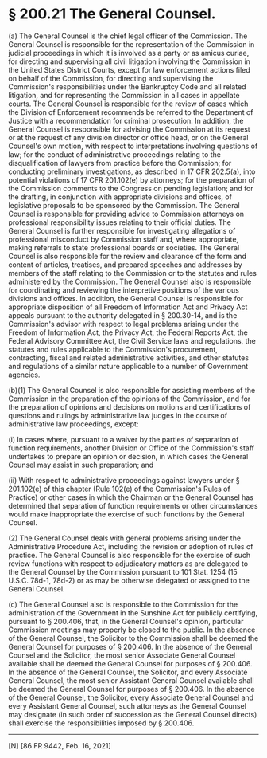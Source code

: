 # § 200.21   The General Counsel.

(a) The General Counsel is the chief legal officer of the Commission. The General Counsel is responsible for the representation of the Commission in judicial proceedings in which it is involved as a party or as amicus curiae, for directing and supervising all civil litigation involving the Commission in the United States District Courts, except for law enforcement actions filed on behalf of the Commission, for directing and supervising the Commission's responsibilities under the Bankruptcy Code and all related litigation, and for representing the Commission in all cases in appellate courts. The General Counsel is responsible for the review of cases which the Division of Enforcement recommends be referred to the Department of Justice with a recommendation for criminal prosecution. In addition, the General Counsel is responsible for advising the Commission at its request or at the request of any division director or office head, or on the General Counsel's own motion, with respect to interpretations involving questions of law; for the conduct of administrative proceedings relating to the disqualification of lawyers from practice before the Commission; for conducting preliminary investigations, as described in 17 CFR 202.5(a), into potential violations of 17 CFR 201.102(e) by attorneys; for the preparation of the Commission comments to the Congress on pending legislation; and for the drafting, in conjunction with appropriate divisions and offices, of legislative proposals to be sponsored by the Commission. The General Counsel is responsible for providing advice to Commission attorneys on professional responsibility issues relating to their official duties. The General Counsel is further responsible for investigating allegations of professional misconduct by Commission staff and, where appropriate, making referrals to state professional boards or societies. The General Counsel is also responsible for the review and clearance of the form and content of articles, treatises, and prepared speeches and addresses by members of the staff relating to the Commission or to the statutes and rules administered by the Commission. The General Counsel also is responsible for coordinating and reviewing the interpretive positions of the various divisions and offices. In addition, the General Counsel is responsible for appropriate disposition of all Freedom of Information Act and Privacy Act appeals pursuant to the authority delegated in § 200.30-14, and is the Commission's advisor with respect to legal problems arising under the Freedom of Information Act, the Privacy Act, the Federal Reports Act, the Federal Advisory Committee Act, the Civil Service laws and regulations, the statutes and rules applicable to the Commission's procurement, contracting, fiscal and related administrative activities, and other statutes and regulations of a similar nature applicable to a number of Government agencies.


(b)(1) The General Counsel is also responsible for assisting members of the Commission in the preparation of the opinions of the Commission, and for the preparation of opinions and decisions on motions and certifications of questions and rulings by administrative law judges in the course of administrative law proceedings, except:


(i) In cases where, pursuant to a waiver by the parties of separation of function requirements, another Division or Office of the Commission's staff undertakes to prepare an opinion or decision, in which cases the General Counsel may assist in such preparation; and


(ii) With respect to administrative proceedings against lawyers under § 201.102(e) of this chapter (Rule 102(e) of the Commission's Rules of Practice) or other cases in which the Chairman or the General Counsel has determined that separation of function requirements or other circumstances would make inappropriate the exercise of such functions by the General Counsel.


(2) The General Counsel deals with general problems arising under the Administrative Procedure Act, including the revision or adoption of rules of practice. The General Counsel is also responsible for the exercise of such review functions with respect to adjudicatory matters as are delegated to the General Counsel by the Commission pursuant to 101 Stat. 1254 (15 U.S.C. 78d-1, 78d-2) or as may be otherwise delegated or assigned to the General Counsel.


(c) The General Counsel also is responsible to the Commission for the administration of the Government in the Sunshine Act for publicly certifying, pursuant to § 200.406, that, in the General Counsel's opinion, particular Commission meetings may properly be closed to the public. In the absence of the General Counsel, the Solicitor to the Commission shall be deemed the General Counsel for purposes of § 200.406. In the absence of the General Counsel and the Solicitor, the most senior Associate General Counsel available shall be deemed the General Counsel for purposes of § 200.406. In the absence of the General Counsel, the Solicitor, and every Associate General Counsel, the most senior Assistant General Counsel available shall be deemed the General Counsel for purposes of § 200.406. In the absence of the General Counsel, the Solicitor, every Associate General Counsel and every Assistant General Counsel, such attorneys as the General Counsel may designate (in such order of succession as the General Counsel directs) shall exercise the responsibilities imposed by § 200.406.



---

[N] [86 FR 9442, Feb. 16, 2021]




